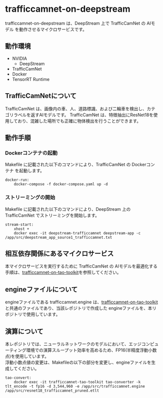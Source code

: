# trafficcamnet-on-deepstream
trafficcamnet-on-deepstream は、DeepStream 上で TrafficCamNet の AIモデル を動作させるマイクロサービスです。  

## 動作環境
- NVIDIA 
    - DeepStream
- TrafficCamNet
- Docker
- TensorRT Runtime

## TrafficCamNetについて
TrafficCamNet は、画像内の車、人、道路標識、および二輪車を検出し、カテゴリラベルを返すAIモデルです。
TrafficCamNet は、特徴抽出にResNet18を使用しており、混雑した場所でも正確に物体検出を行うことができます。

## 動作手順
### Dockerコンテナの起動
Makefile に記載された以下のコマンドにより、TrafficCamNet の Dockerコンテナ を起動します。
```
docker-run: 
	docker-compose -f docker-compose.yaml up -d
```
### ストリーミングの開始
Makefile に記載された以下のコマンドにより、DeepStream 上の TrafficCamNet でストリーミングを開始します。  
```
stream-start:
	xhost +
	docker exec -it deepstream-trafficcamnet deepstream-app -c /app/src/deepstream_app_source1_trafficcamnet.txt
```
## 相互依存関係にあるマイクロサービス  
本マイクロサービスを実行するために TrafficCamNet の AIモデルを最適化する手順は、[trafficcamnet-on-tao-toolkit](https://github.com/latonaio/trafficcamnet-on-tao-toolkit)を参照してください。  


## engineファイルについて
engineファイルである trafficcamnet.engine は、[trafficcamnet-on-tao-toolkit](https://github.com/latonaio/trafficcamnet-on-tao-toolkit)と共通のファイルであり、当該レポジトリで作成した engineファイルを、本リポジトリで使用しています。  

## 演算について
本レポジトリでは、ニューラルネットワークのモデルにおいて、エッジコンピューティング環境での演算スループット効率を高めるため、FP16(半精度浮動小数点)を使用しています。  
浮動小数点値の変更は、Makefileの以下の部分を変更し、engineファイルを生成してください。

```
tao-convert:
	docker exec -it trafficcamnet-tao-toolkit tao-converter -k tlt_encode -t fp16 -d 3,544,960 -e /app/src/trafficcamnet.engine /app/src/resnet18_trafficcamnet_pruned.etlt 

```